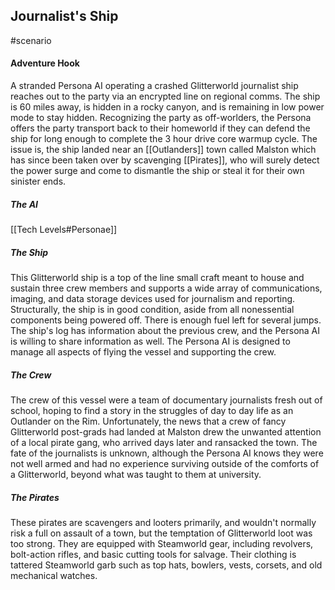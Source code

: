 Journalist's Ship
---
#scenario

#### Adventure Hook
A stranded Persona AI operating a crashed Glitterworld journalist ship reaches out to the party via an encrypted line on regional comms. The ship is 60 miles away, is hidden in a rocky canyon, and is remaining in low power mode to stay hidden. Recognizing the party as off-worlders, the Persona offers the party transport back to their homeworld if they can defend the ship for long enough to complete the 3 hour drive core warmup cycle. The issue is, the ship landed near an [[Outlanders]] town called Malston which has since been taken over by scavenging [[Pirates]], who will surely detect the power surge and come to dismantle the ship or steal it for their own sinister ends.

##### The AI
[[Tech Levels#Personae]]


##### The Ship
This Glitterworld ship is a top of the line small craft meant to house and sustain three crew members and supports a wide array of communications, imaging, and data storage devices used for journalism and reporting. Structurally, the ship is in good condition, aside from all nonessential components being powered off. There is enough fuel left for several jumps. The ship's log has information about the previous crew, and the Persona AI is willing to share information as well. The Persona AI is designed to manage all aspects of flying the vessel and supporting the crew.

##### The Crew
The crew of this vessel were a team of documentary journalists fresh out of school, hoping to find a story in the struggles of day to day life as an Outlander on the Rim. Unfortunately, the news that a crew of fancy Glitterworld post-grads had landed at Malston drew the unwanted attention of a local pirate gang, who arrived days later and ransacked the town. The fate of the journalists is unknown, although the Persona AI knows they were not well armed and had no experience surviving outside of the comforts of a Glitterworld, beyond what was taught to them at university.

##### The Pirates
These pirates are scavengers and looters primarily, and wouldn't normally risk a full on assault of a town, but the temptation of Glitterworld loot was too strong. They are equipped with Steamworld gear, including revolvers, bolt-action rifles, and basic cutting tools for salvage. Their clothing is tattered Steamworld garb such as top hats, bowlers, vests, corsets, and old mechanical watches.